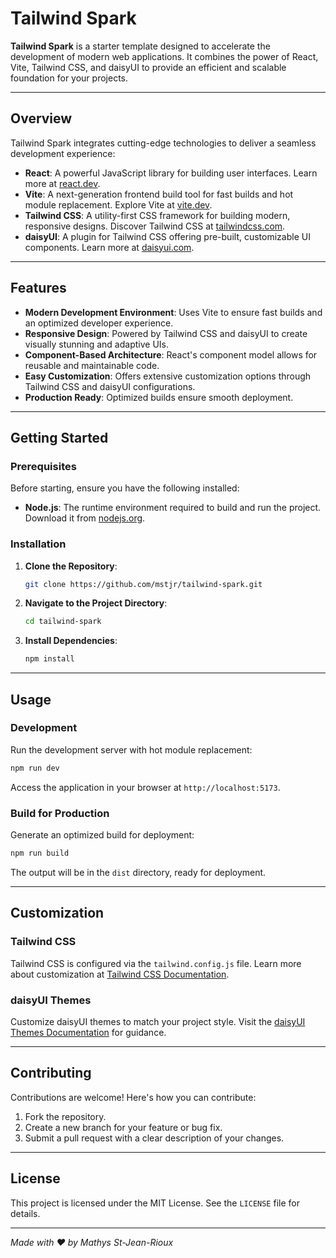 # Tailwind Spark

**Tailwind Spark** is a starter template designed to accelerate the development of modern web applications. It combines the power of React, Vite, Tailwind CSS, and daisyUI to provide an efficient and scalable foundation for your projects.

---

## Overview

Tailwind Spark integrates cutting-edge technologies to deliver a seamless development experience:

- **React**: A powerful JavaScript library for building user interfaces. Learn more at [react.dev](https://react.dev/).
- **Vite**: A next-generation frontend build tool for fast builds and hot module replacement. Explore Vite at [vite.dev](https://vite.dev/).
- **Tailwind CSS**: A utility-first CSS framework for building modern, responsive designs. Discover Tailwind CSS at [tailwindcss.com](https://tailwindcss.com/).
- **daisyUI**: A plugin for Tailwind CSS offering pre-built, customizable UI components. Learn more at [daisyui.com](https://daisyui.com/).

---

## Features

- **Modern Development Environment**: Uses Vite to ensure fast builds and an optimized developer experience.
- **Responsive Design**: Powered by Tailwind CSS and daisyUI to create visually stunning and adaptive UIs.
- **Component-Based Architecture**: React's component model allows for reusable and maintainable code.
- **Easy Customization**: Offers extensive customization options through Tailwind CSS and daisyUI configurations.
- **Production Ready**: Optimized builds ensure smooth deployment.

---

## Getting Started

### Prerequisites

Before starting, ensure you have the following installed:

- **Node.js**: The runtime environment required to build and run the project. Download it from [nodejs.org](https://nodejs.org/).

### Installation

1. **Clone the Repository**:

   ```bash
   git clone https://github.com/mstjr/tailwind-spark.git
   ```

2. **Navigate to the Project Directory**:

   ```bash
   cd tailwind-spark
   ```

3. **Install Dependencies**:

   ```bash
   npm install
   ```

---

## Usage

### Development

Run the development server with hot module replacement:

```bash
npm run dev
```

Access the application in your browser at `http://localhost:5173`.

### Build for Production

Generate an optimized build for deployment:

```bash
npm run build
```

The output will be in the `dist` directory, ready for deployment.

---

## Customization

### Tailwind CSS

Tailwind CSS is configured via the `tailwind.config.js` file. Learn more about customization at [Tailwind CSS Documentation](https://tailwindcss.com/docs/configuration).

### daisyUI Themes

Customize daisyUI themes to match your project style. Visit the [daisyUI Themes Documentation](https://daisyui.com/docs/themes/) for guidance.

---

## Contributing

Contributions are welcome! Here's how you can contribute:

1. Fork the repository.
2. Create a new branch for your feature or bug fix.
3. Submit a pull request with a clear description of your changes.

---

## License

This project is licensed under the MIT License. See the `LICENSE` file for details.

---

*Made with ❤️ by Mathys St-Jean-Rioux*
